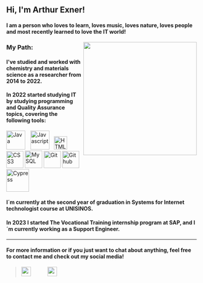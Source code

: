 ## Hi, I'm Arthur Exner!

#### I am a person who loves to learn, loves music, loves nature, loves people and most recently learned to love the IT world! 

<img src="https://ouch-cdn2.icons8.com/ymi5itsPtvHUBuplW45dbVlFPXQCKeympxOxTq_zTXY/rs:fit:256:291/czM6Ly9pY29uczgu/b3VjaC1wcm9kLmFz/c2V0cy9zdmcvMjUz/LzkwMmM5OWMzLTZm/NzYtNDY5OC05ODI5/LWZkNGNmODQwNWJj/Mi5zdmc.png" width="300" align="right">

### My Path:
#### I've studied and worked with chemistry and materials science as a researcher from 2014 to 2022. 
#### In 2022 started studying IT by studying programming and Quality Assurance topics, covering the following tools:

<img src="https://img.icons8.com/color/344/java-coffee-cup-logo--v1.png" width="50" title="Java">  <img src="https://img.icons8.com/color/344/javascript--v1.png" width="50" title="Javascript" style="padding-left: 10px">  <img src="https://img.icons8.com/external-those-icons-flat-those-icons/344/external-HTML5-programming-and-development-those-icons-flat-those-icons.png" width="35" title="HTML5" style="padding-left: 8px">  <img src="https://img.icons8.com/color/344/css3.png" width="45" title="CSS3"> <img src="https://img.icons8.com/color/344/mysql-logo.png" width="46" title="MySQL">  <img src="https://img.icons8.com/color/344/git.png" width="45" title="Git" > <img src="https://img.icons8.com/3d-fluency/344/github.png" width="45" title="Github">  <img src="https://upload.wikimedia.org/wikipedia/commons/a/a4/Cypress.png" width="60" title="Cypress">

#### I´m currently at the second year of graduation in Systems for Internet technologist course at UNISINOS. 
#### In 2023 I started The Vocational Training internship program at SAP, and I´m currently working as a Support Engineer. 
---

#### For more information or if you just want to chat about anything, feel free to contact me and check out my social media!
> <a href="https://www.linkedin.com/in/arthur-exner-63a4431ba/"><img src="https://img.icons8.com/fluency/344/linkedin-2.png" width="25" style="padding-right: 40px"></a>
<a href="https://www.instagram.com/arthur.exner/"><img src="https://img.icons8.com/color/344/instagram-new--v1.png" width="25"></a>
